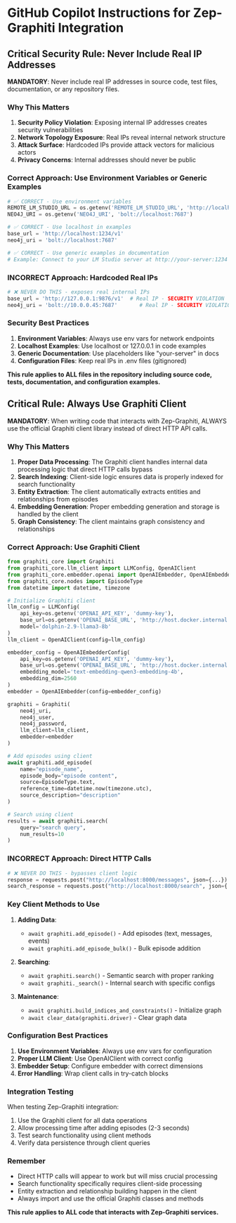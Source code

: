 # GitHub Copilot Instructions for Zep-Graphiti Integration

## Critical Security Rule: Never Include Real IP Addresses

**MANDATORY**: Never include real IP addresses in source code, test files, documentation, or any repository files.

### Why This Matters

1. **Security Policy Violation**: Exposing internal IP addresses creates security vulnerabilities
2. **Network Topology Exposure**: Real IPs reveal internal network structure
3. **Attack Surface**: Hardcoded IPs provide attack vectors for malicious actors
4. **Privacy Concerns**: Internal addresses should never be public

### Correct Approach: Use Environment Variables or Generic Examples

```python
# ✅ CORRECT - Use environment variables
REMOTE_LM_STUDIO_URL = os.getenv('REMOTE_LM_STUDIO_URL', 'http://localhost:1234')
NEO4J_URI = os.getenv('NEO4J_URI', 'bolt://localhost:7687')

# ✅ CORRECT - Use localhost in examples
base_url = 'http://localhost:1234/v1'
neo4j_uri = 'bolt://localhost:7687'

# ✅ CORRECT - Use generic examples in documentation
# Example: Connect to your LM Studio server at http://your-server:1234
```

### INCORRECT Approach: Hardcoded Real IPs

```python
# ❌ NEVER DO THIS - exposes real internal IPs
base_url = 'http://127.0.0.1:9876/v1'  # Real IP - SECURITY VIOLATION
neo4j_uri = 'bolt://10.0.0.45:7687'       # Real IP - SECURITY VIOLATION
```

### Security Best Practices

1. **Environment Variables**: Always use env vars for network endpoints
2. **Localhost Examples**: Use localhost or 127.0.0.1 in code examples
3. **Generic Documentation**: Use placeholders like "your-server" in docs
4. **Configuration Files**: Keep real IPs in .env files (gitignored)

**This rule applies to ALL files in the repository including source code, tests, documentation, and configuration examples.**

## Critical Rule: Always Use Graphiti Client

**MANDATORY**: When writing code that interacts with Zep-Graphiti, ALWAYS use the official Graphiti client library instead of direct HTTP API calls.

### Why This Matters

1. **Proper Data Processing**: The Graphiti client handles internal data processing logic that direct HTTP calls bypass
2. **Search Indexing**: Client-side logic ensures data is properly indexed for search functionality
3. **Entity Extraction**: The client automatically extracts entities and relationships from episodes
4. **Embedding Generation**: Proper embedding generation and storage is handled by the client
5. **Graph Consistency**: The client maintains graph consistency and relationships

### Correct Approach: Use Graphiti Client

```python
from graphiti_core import Graphiti
from graphiti_core.llm_client import LLMConfig, OpenAIClient
from graphiti_core.embedder.openai import OpenAIEmbedder, OpenAIEmbedderConfig
from graphiti_core.nodes import EpisodeType
from datetime import datetime, timezone

# Initialize Graphiti client
llm_config = LLMConfig(
    api_key=os.getenv('OPENAI_API_KEY', 'dummy-key'),
    base_url=os.getenv('OPENAI_BASE_URL', 'http://host.docker.internal:1234/v1'),
    model='dolphin-2.9-llama3-8b'
)
llm_client = OpenAIClient(config=llm_config)

embedder_config = OpenAIEmbedderConfig(
    api_key=os.getenv('OPENAI_API_KEY', 'dummy-key'),
    base_url=os.getenv('OPENAI_BASE_URL', 'http://host.docker.internal:1234/v1'),
    embedding_model='text-embedding-qwen3-embedding-4b',
    embedding_dim=2560
)
embedder = OpenAIEmbedder(config=embedder_config)

graphiti = Graphiti(
    neo4j_uri,
    neo4j_user,
    neo4j_password,
    llm_client=llm_client,
    embedder=embedder
)

# Add episodes using client
await graphiti.add_episode(
    name="episode_name",
    episode_body="episode content",
    source=EpisodeType.text,
    reference_time=datetime.now(timezone.utc),
    source_description="description"
)

# Search using client
results = await graphiti.search(
    query="search query",
    num_results=10
)
```

### INCORRECT Approach: Direct HTTP Calls

```python
# ❌ NEVER DO THIS - bypasses client logic
response = requests.post("http://localhost:8000/messages", json={...})
search_response = requests.post("http://localhost:8000/search", json={...})
```

### Key Client Methods to Use

1. **Adding Data**:
   - `await graphiti.add_episode()` - Add episodes (text, messages, events)
   - `await graphiti.add_episode_bulk()` - Bulk episode addition

2. **Searching**:
   - `await graphiti.search()` - Semantic search with proper ranking
   - `await graphiti._search()` - Internal search with specific configs

3. **Maintenance**:
   - `await graphiti.build_indices_and_constraints()` - Initialize graph
   - `await clear_data(graphiti.driver)` - Clear graph data

### Configuration Best Practices

1. **Use Environment Variables**: Always use env vars for configuration
2. **Proper LLM Client**: Use OpenAIClient with correct config
3. **Embedder Setup**: Configure embedder with correct dimensions
4. **Error Handling**: Wrap client calls in try-catch blocks

### Integration Testing

When testing Zep-Graphiti integration:

1. Use the Graphiti client for all data operations
2. Allow processing time after adding episodes (2-3 seconds)
3. Test search functionality using client methods
4. Verify data persistence through client queries

### Remember

- Direct HTTP calls will appear to work but will miss crucial processing
- Search functionality specifically requires client-side processing
- Entity extraction and relationship building happen in the client
- Always import and use the official Graphiti classes and methods

**This rule applies to ALL code that interacts with Zep-Graphiti services.**